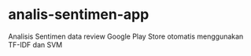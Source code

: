 # analis-sentimen-app
Analisis Sentimen data review Google Play Store otomatis menggunakan TF-IDF dan SVM
